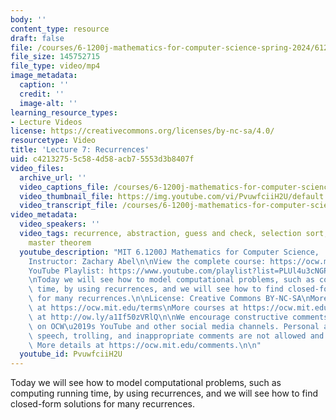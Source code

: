 ```yaml
---
body: ''
content_type: resource
draft: false
file: /courses/6-1200j-mathematics-for-computer-science-spring-2024/61200-sp24-lecture07-2024feb29_360p_16_9.mp4
file_size: 145752715
file_type: video/mp4
image_metadata:
  caption: ''
  credit: ''
  image-alt: ''
learning_resource_types:
- Lecture Videos
license: https://creativecommons.org/licenses/by-nc-sa/4.0/
resourcetype: Video
title: 'Lecture 7: Recurrences'
uid: c4213275-5c58-4d58-acb7-5553d3b8407f
video_files:
  archive_url: ''
  video_captions_file: /courses/6-1200j-mathematics-for-computer-science-spring-2024/1FNT1pqfHkqCM0hCRYhxyTdft3NSBvoU-_transcript.webvtt
  video_thumbnail_file: https://img.youtube.com/vi/PvuwfciiH2U/default.jpg
  video_transcript_file: /courses/6-1200j-mathematics-for-computer-science-spring-2024/1FNT1pqfHkqCM0hCRYhxyTdft3NSBvoU-_transcript.pdf
video_metadata:
  video_speakers: ''
  video_tags: recurrence, abstraction, guess and check, selection sort, merge sort,
    master theorem
  youtube_description: "MIT 6.1200J Mathematics for Computer Science,  Spring 2024\n\
    Instructor: Zachary Abel\n\nView the complete course: https://ocw.mit.edu/courses/6-1200j-mathematics-for-computer-science-spring-2024/\n\
    YouTube Playlist: https://www.youtube.com/playlist?list=PLUl4u3cNGP61VNvICqk2HXJTonnKgAc9d\n\
    \nToday we will see how to model computational problems, such as computing running\
    \ time, by using recurrences, and we will see how to find closed-form solutions\
    \ for many recurrences.\n\nLicense: Creative Commons BY-NC-SA\nMore information\
    \ at https://ocw.mit.edu/terms\nMore courses at https://ocw.mit.edu\nSupport OCW\
    \ at http://ow.ly/a1If50zVRlQ\n\nWe encourage constructive comments and discussion\
    \ on OCW\u2019s YouTube and other social media channels. Personal attacks, hate\
    \ speech, trolling, and inappropriate comments are not allowed and may be removed.\
    \ More details at https://ocw.mit.edu/comments.\n\n"
  youtube_id: PvuwfciiH2U
---
```

Today we will see how to model computational problems, such as computing running time, by using recurrences, and we will see how to find closed-form solutions for many recurrences.